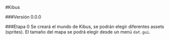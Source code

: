 #Kibus

###Versión
0.0.0

###Etapa 0
Se creará el mundo de Kibus, se podrán elegir diferentes assets (sprites).
El tamaño del mapa se podrá elegir desde un menú ```dat.gui```.